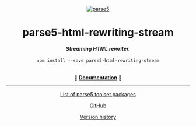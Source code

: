 <p align="center">
    <a href="https://github.com/inikulin/parse5">
        <img src="https://raw.github.com/inikulin/parse5/master/media/logo.png" alt="parse5" />
    </a>
</p>

<div align="center">
<h1>parse5-html-rewriting-stream</h1>
<i><b>Streaming HTML rewriter.</b></i>
</div>
<br>

<div align="center">
<code>npm install --save parse5-html-rewriting-stream</code>
</div>
<br>

<p align="center">
  📖 <a href="https://parse5.js.org/modules/parse5_html_rewriting_stream.html"><b>Documentation</b></a> 📖
</p>

---

<p align="center">
  <a href="https://github.com/inikulin/parse5/tree/master/docs/list-of-packages.md">List of parse5 toolset packages</a>
</p>

<p align="center">
    <a href="https://github.com/inikulin/parse5">GitHub</a>
</p>

<p align="center">
    <a href="https://github.com/inikulin/parse5/tree/master/docs/version-history.md">Version history</a>
</p>
